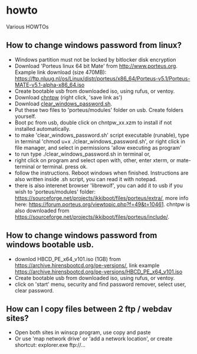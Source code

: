 # howto
Various HOWTOs

## How to change windows password from linux?
- Windows partition must not be locked by bitlocker disk encryption
- Download 'Porteus linux 64 bit Mate' from http://www.porteus.org. Example link download (size 470MB): https://ftp.nluug.nl/os/Linux/distr/porteus/x86_64/Porteus-v5.1/Porteus-MATE-v5.1-alpha-x86_64.iso
- Create bootable usb from downloaded iso, using rufus, or ventoy.
- Download [chntpw](https://github.com/dbojan/howto/raw/refs/heads/main/chntpw-140201.x86_64.xzm) (right click, 'save link as')
- Download [clear_windows_password.sh](https://github.com/dbojan/howto/raw/refs/heads/main/clear_windows_password.sh).
- Put these two files to 'porteus/modules' folder on usb. Create folders yourself.
- Boot pc from usb, double click on chntpw_xx.xzm to install if not installed automatically.
- to make 'clear_windows_password.sh' script executable (runable), type in terminal 'chmod u+x ./clear_windows_password.sh', or right click in file manager, and select in permissions 'allow executing as program'
- to run type ./clear_windows_password.sh in terminal or,
- right click on program and select open with, other, enter xterm, or mate-terminal or terminal. press ok.
- follow the instructions. Reboot windows when finished. Instructions are also written inside .sh script, you can read it with notepad.
- there is also interenet browser 'librewolf', you can add it to usb if you wish to 'porteus/modules' folder: https://sourceforge.net/projects/ikkiboot/files/porteus/extra/, more info here: https://forum.porteus.org/viewtopic.php?f=49&t=10461. chntpw is also downloaded from https://sourceforge.net/projects/ikkiboot/files/porteus/include/.

## How to change windows password from windows bootable usb.
- downlod HBCD_PE_x64_v101.iso (1GB) from https://archive.hirensbootcd.org/pe-versions/, link example https://archive.hirensbootcd.org/pe-versions/HBCD_PE_x64_v101.iso
- Create bootable usb from downloaded iso, using rufus, or ventoy.
- click on 'start' menu, security and find password remover, select user, clear password.

## How can I copy files between 2 ftp / webdav sites?
- Open both sites in winscp program, use copy and paste
- Or use 'map network drive' or 'add a network location', or create shortcut: explorer.exe ftp://...

